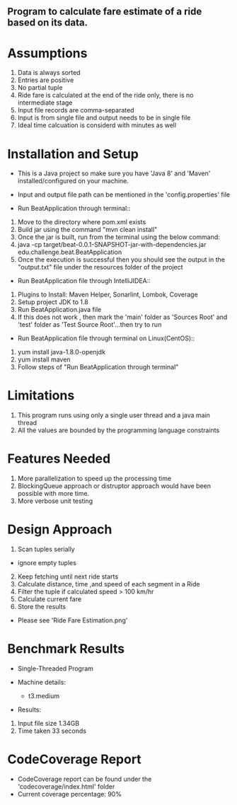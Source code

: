 ## Program to calculate fare estimate of a ride based on its data.

# Assumptions
1. Data is always sorted
2. Entries are positive
3. No partial tuple
4. Ride fare is calculated at the end of the ride only, there is no intermediate stage
5. Input file records are comma-separated
6. Input is from single file and output needs to be in single file
7. Ideal time calcuation is considerd with minutes as well

# Installation and Setup
- This is a Java project so make sure you have 'Java 8' and 'Maven' installed/configured on your machine.
- Input and output file path can be mentioned in the 'config.properties' file

- Run BeatApplication through terminal::
1. Move to the directory where pom.xml exists
2. Build jar using the command "mvn clean install"
3. Once the jar is built, run from the terminal using the below command:
4. java -cp target/beat-0.0.1-SNAPSHOT-jar-with-dependencies.jar edu.challenge.beat.BeatApplication
5. Once the execution is successful then you should see the output in the "output.txt" file under the resources folder of the project


- Run BeatApplication file through IntelliJIDEA::
1. Plugins to Install: Maven Helper, Sonarlint, Lombok, Coverage
2. Setup project JDK to 1.8
3. Run BeatApplication.java file
4. If this does not work , then mark the 'main' folder as 'Sources Root' and 'test' folder as 'Test Source Root'...then try to run


- Run BeatApplication file through terminal on Linux(CentOS)::
1. yum install java-1.8.0-openjdk
2. yum install maven
3. Follow steps of "Run BeatApplication through terminal"


# Limitations
1. This program runs using only a single user thread and a java main thread
2. All the values are bounded by the programming language constraints


# Features Needed
1. More parallelization to speed up the processing time
2. BlockingQueue approach or distruptor approach would have been possible with more time.
3. More verbose unit testing


# Design Approach
1. Scan tuples serially
  - ignore empty tuples
2. Keep fetching until next ride starts
3. Calculate distance, time ,and speed of each segment in a Ride
4. Filter the tuple if calculated speed > 100 km/hr
5. Calculate current fare
6. Store the results
- Please see 'Ride Fare Estimation.png'


# Benchmark Results
- Single-Threaded Program
- Machine details:
  - t3.medium

- Results:
 1) Input file size 1.34GB
 2) Time taken 33 seconds


# CodeCoverage Report
- CodeCoverage report can be found under the 'codecoverage/index.html' folder
- Current coverage percentage: 90%